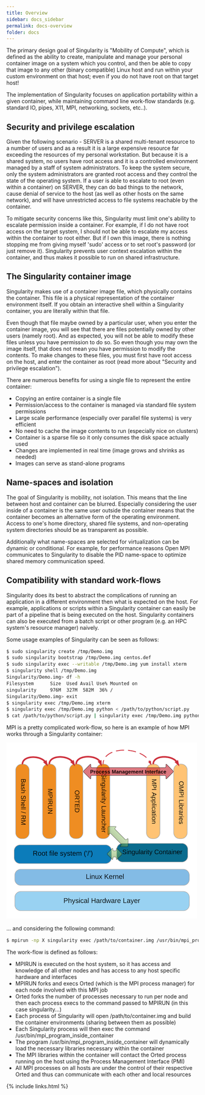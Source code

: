 ```yaml
---
title: Overview
sidebar: docs_sidebar
permalink: docs-overview
folder: docs
---
```


The primary design goal of Singularity is "Mobility of Compute", which is defined as the ability to create, manipulate and manage your personal container image on a system which you control, and then be able to copy that image to any other (binary compatible) Linux host and run within your custom environment on that host; even if you do not have root on that target host!

The implementation of Singularity focuses on application portability within a given container, while maintaining command line work-flow standards (e.g. standard IO, pipes, X11, MPI, networking, sockets, etc..).

## Security and privilege escalation
Given the following scenario - SERVER is a shared multi-tenant resource to a number of users and as a result it is a large expensive resource far exceeding the resources of my personal workstation. But because it is a shared system, no users have root access and it is a controlled environment managed by a staff of system administrators. To keep the system secure, only the system administrators are granted root access and they control the state of the operating system. If a user is able to escalate to root (even within a container) on SERVER, they can do bad things to the network, cause denial of service to the host (as well as other hosts on the same network), and will have unrestricted access to file systems reachable by the container.

To mitigate security concerns like this, Singularity must limit one's ability to escalate permission inside a container. For example, if I do not have root access on the target system, I should not be able to escalate my access within the container to root either. But if I own this image, there is nothing stopping me from giving myself 'sudo' access or to set root's password (or just remove it). Singularity prevents user context escalation within the container, and thus makes it possible to run on shared infrastructure.

## The Singularity container image
Singularity makes use of a container image file, which physically contains the container. This file is a physical representation of the container environment itself. If you obtain an interactive shell within a Singularity container, you are literally within that file.

Even though that file maybe owned by a particular user, when you enter the container image, you will see that there are files potentially owned by other users (namely root). And as expected, you will not be able to modify these files unless you have permission to do so. So even though you may own the image itself, that does not mean you have permission to modify the contents. To make changes to these files, you must first have root access on the host, and enter the container as root (read more about "Security and privilege escalation").

There are numerous benefits for using a single file to represent the entire container:

- Copying an entire container is a single file
- Permission/access to the container is managed via standard file system permissions
- Large scale performance (especially over parallel file systems) is very efficient
- No need to cache the image contents to run (especially nice on clusters)
- Container is a sparse file so it only consumes the disk space actually used
- Changes are implemented in real time (image grows and shrinks as needed)
- Images can serve as stand-alone programs

## Name-spaces and isolation
The goal of Singularity is mobility, not isolation. This means that the line between host and container can be blurred. Especially considering the user inside of a container is the same user outside the container means that the container becomes an alternative form of the operating environment. Access to one's home directory, shared file systems, and non-operating system directories should be as transparent as possible.

Additionally what name-spaces are selected for virtualization can be dynamic or conditional. For example, for performance reasons Open MPI communicates to Singularity to disable the PID name-space to optimize shared memory communication speed.

## Compatibility with standard work-flows
Singularity does its best to abstract the complications of running an application in a different environment then what is expected on the host. For example, applications or scripts within a Singularity container can easily be part of a pipeline that is being executed on the host. Singularity containers can also be executed from a batch script or other program (e.g. an HPC system's resource manager) naively.

Some usage examples of Singularity can be seen as follows:

```bash
$ sudo singularity create /tmp/Demo.img
$ sudo singularity bootstrap /tmp/Demo.img centos.def
$ sudo singularity exec --writable /tmp/Demo.img yum install xterm
$ singularity shell /tmp/Demo.img
Singularity/Demo.img> df -h
Filesystem      Size  Used Avail Use% Mounted on
singularity     976M  327M  582M  36% /
Singularity/Demo.img> exit
$ singularity exec /tmp/Demo.img xterm
$ singularity exec /tmp/Demo.img python < /path/to/python/script.py
$ cat /path/to/python/script.py | singularity exec /tmp/Demo.img python
```

MPI is a pretty complicated work-flow, so here is an example of how MPI works through a Singularity container:

<img src="/images/docs/overview/singularity_mpi.png"/>

... and considering the following command:

```bash
$ mpirun -np X singularity exec /path/to/container.img /usr/bin/mpi_program_inside_container
```

The work-flow is defined as follows:
- MPIRUN is executed on the host system, so it has access and knowledge of all other nodes and has access to any host specific hardware and interfaces
- MPIRUN forks and execs Orted (which is the MPI process manager) for each node involved with this MPI job
- Orted forks the number of processes necessary to run per node and then each process execs to the command passed to MPIRUN (in this case singularity...)
- Each process of Singularity will open /path/to/container.img and build the container environments (sharing between them as possible)
- Each Singularity process will then exec the command /usr/bin/mpi_program_inside_container
- The program /usr/bin/mpi_program_inside_container will dynamically load the necessary libraries necessary within the container
- The MPI libraries within the container will contact the Orted process running on the host using the Process Management Interface (PMI)
- All MPI processes on all hosts are under the control of their respective Orted and thus can communicate with each other and local resources


{% include links.html %}
